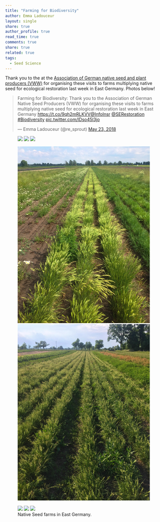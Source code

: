 ```yaml
---
title: "Farming for Biodiversity"
author: Emma Ladouceur
layout: single
share: true
author_profile: true
read_time: true
comments: true
share: true
related: true
tags:
  - Seed Science
---
```



Thank you to the at the [Association of German native seed and plant producers (VWW)](https://www.natur-im-vww.de/en/) for organising these visits to farms multiplying native seed for ecological restoration last week in East Germany. Photos below!


<blockquote class="twitter-tweet" data-lang="en"><p lang="en" dir="ltr">Farming for Biodiversity: Thank you to the Association of German Native Seed Producers (VWW) for organising these visits to farms multiplying native seed for ecological restoration last week in East Germany <a href="https://t.co/9qh2mRLKVV">https://t.co/9qh2mRLKVV</a><a href="https://twitter.com/InfoInsr?ref_src=twsrc%5Etfw">@InfoInsr</a> <a href="https://twitter.com/SERestoration?ref_src=twsrc%5Etfw">@SERestoration</a>  <a href="https://twitter.com/hashtag/Biodiversity?src=hash&amp;ref_src=twsrc%5Etfw">#Biodiversity</a> <a href="https://t.co/lDso45l3jo">pic.twitter.com/lDso45l3jo</a></p>&mdash; Emma Ladouceur (@re_sprout) <a href="https://twitter.com/re_sprout/status/999327271633719296?ref_src=twsrc%5Etfw">May 23, 2018</a></blockquote>
<script async src="https://platform.twitter.com/widgets.js" charset="utf-8"></script>


<figure class="third">
	<img src="/conservation/assets/images//seeds/seeds_for_restoration_Farming_for_biodiversity_3_Emma_Ladouceur.jpg">
	<img src="/conservation/assets/images/seeds/seeds_for_restoration_Farming_for_biodiversity_2_Emma_Ladouceur.jpg">
	<img src="/conservation/assets/images/seeds/seeds_for_restoration_Farming_for_biodiversity_5_Emma_Ladouceur.jpg">
</figure>

<figure class="half">
    <a href="/conservation/assets/images/image-filename-1-large.jpg"><img src="/assets/images/seeds/seeds_for_restoration_Farming_for_biodiversity_1_Emma_Ladouceur.jpg"></a>
    <a href="/conservation/assets/images/image-filename-2-large.jpg"><img src="/assets/images/seeds/seeds_for_restoration_Farming_for_biodiversity_4_Emma_Ladouceur.jpg"></a>
</figure>

<figure class="third">
	<img src="/conservation/assets/images/seeds/seeds_for_restoration_Farming_for_biodiversity_6_Emma_Ladouceur.jpg">
	<img src="/conservation/assets/images/seeds/seeds_for_restoration_Farming_for_biodiversity_7_Emma_Ladouceur.jpg">
	<img src="/conservation/assets/images/seeds/seeds_for_restoration_Farming_for_biodiversity_8_Emma_Ladouceur.jpg">
	<figcaption>Native Seed farms in East Germany.</figcaption>
</figure>